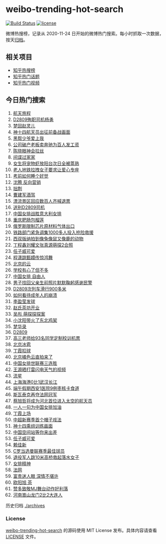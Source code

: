 # weibo-trending-hot-search

[![Build Status](https://github.com/justjavac/weibo-trending-hot-search/workflows/ci/badge.svg?branch=master)](https://github.com/justjavac/weibo-trending-hot-search/actions)
[![license](https://img.shields.io/github/license/justjavac/weibo-trending-hot-search)](https://github.com/justjavac/weibo-trending-hot-search/blob/master/LICENSE)

微博热搜榜，记录从 2020-11-24 日开始的微博热门搜索。每小时抓取一次数据，按天[归档](./archives)。

## 相关项目

- [知乎热搜榜](https://github.com/justjavac/zhihu-trending-top-search)
- [知乎热门话题](https://github.com/justjavac/zhihu-trending-hot-questions)
- [知乎热门视频](https://github.com/justjavac/zhihu-trending-hot-video)

## 今日热门搜索

<!-- BEGIN -->
<!-- 最后更新时间 Sun Jun 05 2022 04:07:04 GMT+0800 (China Standard Time) -->

1. [航天旅程](https://s.weibo.com//weibo?q=%23%E8%88%AA%E5%A4%A9%E6%97%85%E7%A8%8B%23&Refer=new_time)
1. [D2809殉职司机杨勇](https://s.weibo.com//weibo?q=%23D2809%E6%AE%89%E8%81%8C%E5%8F%B8%E6%9C%BA%E6%9D%A8%E5%8B%87%23&Refer=top)
1. [梦回赵灵儿](https://s.weibo.com//weibo?q=%E6%A2%A6%E5%9B%9E%E8%B5%B5%E7%81%B5%E5%84%BF&Refer=top)
1. [神十四航天员出征前备战画面](https://s.weibo.com//weibo?q=%23%E7%A5%9E%E5%8D%81%E5%9B%9B%E8%88%AA%E5%A4%A9%E5%91%98%E5%87%BA%E5%BE%81%E5%89%8D%E5%A4%87%E6%88%98%E7%94%BB%E9%9D%A2%23&Refer=top)
1. [黑帮少爷爱上我](https://s.weibo.com//weibo?q=%E9%BB%91%E5%B8%AE%E5%B0%91%E7%88%B7%E7%88%B1%E4%B8%8A%E6%88%91&Refer=top)
1. [公司破产老板卖奔驰为百人发工资](https://s.weibo.com//weibo?q=%23%E5%85%AC%E5%8F%B8%E7%A0%B4%E4%BA%A7%E8%80%81%E6%9D%BF%E5%8D%96%E5%A5%94%E9%A9%B0%E4%B8%BA%E7%99%BE%E4%BA%BA%E5%8F%91%E5%B7%A5%E8%B5%84%23&Refer=top)
1. [陈晓眼神会拉丝](https://s.weibo.com//weibo?q=%23%E9%99%88%E6%99%93%E7%9C%BC%E7%A5%9E%E4%BC%9A%E6%8B%89%E4%B8%9D%23&Refer=top)
1. [间谍过家家](https://s.weibo.com//weibo?q=%23%E9%97%B4%E8%B0%8D%E8%BF%87%E5%AE%B6%E5%AE%B6%23&Refer=top)
1. [女生将宠物虾放阳台次日全被蒸熟](https://s.weibo.com//weibo?q=%23%E5%A5%B3%E7%94%9F%E5%B0%86%E5%AE%A0%E7%89%A9%E8%99%BE%E6%94%BE%E9%98%B3%E5%8F%B0%E6%AC%A1%E6%97%A5%E5%85%A8%E8%A2%AB%E8%92%B8%E7%86%9F%23&Refer=top)
1. [老人地铁拉拽女子要求让爱心专座](https://s.weibo.com//weibo?q=%23%E8%80%81%E4%BA%BA%E5%9C%B0%E9%93%81%E6%8B%89%E6%8B%BD%E5%A5%B3%E5%AD%90%E8%A6%81%E6%B1%82%E8%AE%A9%E7%88%B1%E5%BF%83%E4%B8%93%E5%BA%A7%23&Refer=top)
1. [考前如何睡个好觉](https://s.weibo.com//weibo?q=%23%E8%80%83%E5%89%8D%E5%A6%82%E4%BD%95%E7%9D%A1%E4%B8%AA%E5%A5%BD%E8%A7%89%23&Refer=top)
1. [沈腾 反向营销](https://s.weibo.com//weibo?q=%E6%B2%88%E8%85%BE%20%E5%8F%8D%E5%90%91%E8%90%A5%E9%94%80&Refer=top)
1. [拙荆](https://s.weibo.com//weibo?q=%E6%8B%99%E8%8D%86&Refer=top)
1. [曹建军酒驾](https://s.weibo.com//weibo?q=%E6%9B%B9%E5%BB%BA%E5%86%9B%E9%85%92%E9%A9%BE&Refer=top)
1. [漂流景区回应数百人齐喊退票](https://s.weibo.com//weibo?q=%23%E6%BC%82%E6%B5%81%E6%99%AF%E5%8C%BA%E5%9B%9E%E5%BA%94%E6%95%B0%E7%99%BE%E4%BA%BA%E9%BD%90%E5%96%8A%E9%80%80%E7%A5%A8%23&Refer=top)
1. [送别D2809司机](https://s.weibo.com//weibo?q=%23%E9%80%81%E5%88%ABD2809%E5%8F%B8%E6%9C%BA%23&Refer=top)
1. [中国女排战胜意大利女排](https://s.weibo.com//weibo?q=%23%E4%B8%AD%E5%9B%BD%E5%A5%B3%E6%8E%92%E6%88%98%E8%83%9C%E6%84%8F%E5%A4%A7%E5%88%A9%E5%A5%B3%E6%8E%92%23&Refer=top)
1. [重庆肥肠包榴莲](https://s.weibo.com//weibo?q=%23%E9%87%8D%E5%BA%86%E8%82%A5%E8%82%A0%E5%8C%85%E6%A6%B4%E8%8E%B2%23&Refer=top)
1. [俄罗斯限制芯片原材料气体出口](https://s.weibo.com//weibo?q=%23%E4%BF%84%E7%BD%97%E6%96%AF%E9%99%90%E5%88%B6%E8%8A%AF%E7%89%87%E5%8E%9F%E6%9D%90%E6%96%99%E6%B0%94%E4%BD%93%E5%87%BA%E5%8F%A3%23&Refer=top)
1. [铁路部门紧急调集1000多人投入抢险救援](https://s.weibo.com//weibo?q=%23%E9%93%81%E8%B7%AF%E9%83%A8%E9%97%A8%E7%B4%A7%E6%80%A5%E8%B0%83%E9%9B%861000%E5%A4%9A%E4%BA%BA%E6%8A%95%E5%85%A5%E6%8A%A2%E9%99%A9%E6%95%91%E6%8F%B4%23&Refer=top)
1. [西双版纳拍到像兔像鼠又像鹿的动物](https://s.weibo.com//weibo?q=%23%E8%A5%BF%E5%8F%8C%E7%89%88%E7%BA%B3%E6%8B%8D%E5%88%B0%E5%83%8F%E5%85%94%E5%83%8F%E9%BC%A0%E5%8F%88%E5%83%8F%E9%B9%BF%E7%9A%84%E5%8A%A8%E7%89%A9%23&Refer=top)
1. [丁程鑫刘耀文张真源萌探2合照](https://s.weibo.com//weibo?q=%23%E4%B8%81%E7%A8%8B%E9%91%AB%E5%88%98%E8%80%80%E6%96%87%E5%BC%A0%E7%9C%9F%E6%BA%90%E8%90%8C%E6%8E%A22%E5%90%88%E7%85%A7%23&Refer=top)
1. [任子威可爱](https://s.weibo.com//weibo?q=%23%E4%BB%BB%E5%AD%90%E5%A8%81%E5%8F%AF%E7%88%B1%23&Refer=top)
1. [程潇跳甄嬛传惊鸿舞](https://s.weibo.com//weibo?q=%23%E7%A8%8B%E6%BD%87%E8%B7%B3%E7%94%84%E5%AC%9B%E4%BC%A0%E6%83%8A%E9%B8%BF%E8%88%9E%23&Refer=top)
1. [北京的云](https://s.weibo.com//weibo?q=%23%E5%8C%97%E4%BA%AC%E7%9A%84%E4%BA%91%23&Refer=top)
1. [学校有心了但不多](https://s.weibo.com//weibo?q=%23%E5%AD%A6%E6%A0%A1%E6%9C%89%E5%BF%83%E4%BA%86%E4%BD%86%E4%B8%8D%E5%A4%9A%23&Refer=top)
1. [中国女排 自由人](https://s.weibo.com//weibo?q=%E4%B8%AD%E5%9B%BD%E5%A5%B3%E6%8E%92%20%E8%87%AA%E7%94%B1%E4%BA%BA&Refer=top)
1. [男子找回父亲生前照片默默鞠躬感谢民警](https://s.weibo.com//weibo?q=%23%E7%94%B7%E5%AD%90%E6%89%BE%E5%9B%9E%E7%88%B6%E4%BA%B2%E7%94%9F%E5%89%8D%E7%85%A7%E7%89%87%E9%BB%98%E9%BB%98%E9%9E%A0%E8%BA%AC%E6%84%9F%E8%B0%A2%E6%B0%91%E8%AD%A6%23&Refer=top)
1. [D2809次列车滑行900多米](https://s.weibo.com//weibo?q=%23D2809%E6%AC%A1%E5%88%97%E8%BD%A6%E6%BB%91%E8%A1%8C900%E5%A4%9A%E7%B1%B3%23&Refer=top)
1. [如何看待成年人的崩溃](https://s.weibo.com//weibo?q=%23%E5%A6%82%E4%BD%95%E7%9C%8B%E5%BE%85%E6%88%90%E5%B9%B4%E4%BA%BA%E7%9A%84%E5%B4%A9%E6%BA%83%23&Refer=top)
1. [李盈莹发球](https://s.weibo.com//weibo?q=%E6%9D%8E%E7%9B%88%E8%8E%B9%E5%8F%91%E7%90%83&Refer=top)
1. [赵氏茶坊开业](https://s.weibo.com//weibo?q=%23%E8%B5%B5%E6%B0%8F%E8%8C%B6%E5%9D%8A%E5%BC%80%E4%B8%9A%23&Refer=top)
1. [吴彤 萌探探探案](https://s.weibo.com//weibo?q=%E5%90%B4%E5%BD%A4%20%E8%90%8C%E6%8E%A2%E6%8E%A2%E6%8E%A2%E6%A1%88&Refer=top)
1. [小沈阳带火了东北鸡架](https://s.weibo.com//weibo?q=%23%E5%B0%8F%E6%B2%88%E9%98%B3%E5%B8%A6%E7%81%AB%E4%BA%86%E4%B8%9C%E5%8C%97%E9%B8%A1%E6%9E%B6%23&Refer=top)
1. [梦华录](https://s.weibo.com//weibo?q=%23%E6%A2%A6%E5%8D%8E%E5%BD%95%23&Refer=top)
1. [D2809](https://s.weibo.com//weibo?q=%23D2809%23&Refer=top)
1. [高三老师给93名同学定制校训机票](https://s.weibo.com//weibo?q=%23%E9%AB%98%E4%B8%89%E8%80%81%E5%B8%88%E7%BB%9993%E5%90%8D%E5%90%8C%E5%AD%A6%E5%AE%9A%E5%88%B6%E6%A0%A1%E8%AE%AD%E6%9C%BA%E7%A5%A8%23&Refer=top)
1. [北京冰雹](https://s.weibo.com//weibo?q=%23%E5%8C%97%E4%BA%AC%E5%86%B0%E9%9B%B9%23&Refer=top)
1. [丁霞扣球](https://s.weibo.com//weibo?q=%23%E4%B8%81%E9%9C%9E%E6%89%A3%E7%90%83%23&Refer=top)
1. [北京橘色云直拍来了](https://s.weibo.com//weibo?q=%23%E5%8C%97%E4%BA%AC%E6%A9%98%E8%89%B2%E4%BA%91%E7%9B%B4%E6%8B%8D%E6%9D%A5%E4%BA%86%23&Refer=top)
1. [中国女排世联赛三连胜](https://s.weibo.com//weibo?q=%23%E4%B8%AD%E5%9B%BD%E5%A5%B3%E6%8E%92%E4%B8%96%E8%81%94%E8%B5%9B%E4%B8%89%E8%BF%9E%E8%83%9C%23&Refer=top)
1. [王源晒打雷闪电天气的视频](https://s.weibo.com//weibo?q=%23%E7%8E%8B%E6%BA%90%E6%99%92%E6%89%93%E9%9B%B7%E9%97%AA%E7%94%B5%E5%A4%A9%E6%B0%94%E7%9A%84%E8%A7%86%E9%A2%91%23&Refer=top)
1. [流星](https://s.weibo.com//weibo?q=%E6%B5%81%E6%98%9F&Refer=top)
1. [上海海港0比1武汉长江](https://s.weibo.com//weibo?q=%23%E4%B8%8A%E6%B5%B7%E6%B5%B7%E6%B8%AF0%E6%AF%941%E6%AD%A6%E6%B1%89%E9%95%BF%E6%B1%9F%23&Refer=top)
1. [端午假期西安1医院9例枣核卡食道](https://s.weibo.com//weibo?q=%23%E7%AB%AF%E5%8D%88%E5%81%87%E6%9C%9F%E8%A5%BF%E5%AE%891%E5%8C%BB%E9%99%A29%E4%BE%8B%E6%9E%A3%E6%A0%B8%E5%8D%A1%E9%A3%9F%E9%81%93%23&Refer=top)
1. [斯瓦泰克再夺法网冠军](https://s.weibo.com//weibo?q=%23%E6%96%AF%E7%93%A6%E6%B3%B0%E5%85%8B%E5%86%8D%E5%A4%BA%E6%B3%95%E7%BD%91%E5%86%A0%E5%86%9B%23&Refer=top)
1. [蔡旭哲将成为河北首位进入太空的航天员](https://s.weibo.com//weibo?q=%23%E8%94%A1%E6%97%AD%E5%93%B2%E5%B0%86%E6%88%90%E4%B8%BA%E6%B2%B3%E5%8C%97%E9%A6%96%E4%BD%8D%E8%BF%9B%E5%85%A5%E5%A4%AA%E7%A9%BA%E7%9A%84%E8%88%AA%E5%A4%A9%E5%91%98%23&Refer=top)
1. [一人一句为中国女排加油](https://s.weibo.com//weibo?q=%23%E4%B8%80%E4%BA%BA%E4%B8%80%E5%8F%A5%E4%B8%BA%E4%B8%AD%E5%9B%BD%E5%A5%B3%E6%8E%92%E5%8A%A0%E6%B2%B9%23&Refer=top)
1. [丁霞上场](https://s.weibo.com//weibo?q=%23%E4%B8%81%E9%9C%9E%E4%B8%8A%E5%9C%BA%23&Refer=top)
1. [中超新赛季首个帽子戏法](https://s.weibo.com//weibo?q=%23%E4%B8%AD%E8%B6%85%E6%96%B0%E8%B5%9B%E5%AD%A3%E9%A6%96%E4%B8%AA%E5%B8%BD%E5%AD%90%E6%88%8F%E6%B3%95%23&Refer=top)
1. [神十四乘组训练画面](https://s.weibo.com//weibo?q=%23%E7%A5%9E%E5%8D%81%E5%9B%9B%E4%B9%98%E7%BB%84%E8%AE%AD%E7%BB%83%E7%94%BB%E9%9D%A2%23&Refer=top)
1. [中国空间站等你来出差](https://s.weibo.com//weibo?q=%23%E4%B8%AD%E5%9B%BD%E7%A9%BA%E9%97%B4%E7%AB%99%E7%AD%89%E4%BD%A0%E6%9D%A5%E5%87%BA%E5%B7%AE%23&Refer=new_time)
1. [任子威可爱](https://s.weibo.com//weibo?q=%E4%BB%BB%E5%AD%90%E5%A8%81%E5%8F%AF%E7%88%B1&Refer=top)
1. [赖佳新](https://s.weibo.com//weibo?q=%E8%B5%96%E4%BD%B3%E6%96%B0&Refer=top)
1. [C罗当选曼联赛季最佳球员](https://s.weibo.com//weibo?q=%23C%E7%BD%97%E5%BD%93%E9%80%89%E6%9B%BC%E8%81%94%E8%B5%9B%E5%AD%A3%E6%9C%80%E4%BD%B3%E7%90%83%E5%91%98%23&Refer=top)
1. [退役军人跳10米高桥救起落水女子](https://s.weibo.com//weibo?q=%23%E9%80%80%E5%BD%B9%E5%86%9B%E4%BA%BA%E8%B7%B310%E7%B1%B3%E9%AB%98%E6%A1%A5%E6%95%91%E8%B5%B7%E8%90%BD%E6%B0%B4%E5%A5%B3%E5%AD%90%23&Refer=top)
1. [女排精神](https://s.weibo.com//weibo?q=%23%E5%A5%B3%E6%8E%92%E7%B2%BE%E7%A5%9E%23&Refer=top)
1. [法网](https://s.weibo.com//weibo?q=%E6%B3%95%E7%BD%91&Refer=top)
1. [富贵迷人眼 深情不堪许](https://s.weibo.com//weibo?q=%E5%AF%8C%E8%B4%B5%E8%BF%B7%E4%BA%BA%E7%9C%BC%20%E6%B7%B1%E6%83%85%E4%B8%8D%E5%A0%AA%E8%AE%B8&Refer=top)
1. [欧阳旭 茶](https://s.weibo.com//weibo?q=%E6%AC%A7%E9%98%B3%E6%97%AD%20%E8%8C%B6&Refer=top)
1. [赞多致敬MJ舞台动作好利落](https://s.weibo.com//weibo?q=%23%E8%B5%9E%E5%A4%9A%E8%87%B4%E6%95%ACMJ%E8%88%9E%E5%8F%B0%E5%8A%A8%E4%BD%9C%E5%A5%BD%E5%88%A9%E8%90%BD%23&Refer=top)
1. [河南嵩山龙门2比2大连人](https://s.weibo.com//weibo?q=%23%E6%B2%B3%E5%8D%97%E5%B5%A9%E5%B1%B1%E9%BE%99%E9%97%A82%E6%AF%942%E5%A4%A7%E8%BF%9E%E4%BA%BA%23&Refer=top)

<!-- END -->

历史归档 [./archives](./archives)

### License

[weibo-trending-hot-search](https://github.com/justjavac/weibo-trending-hot-search)
的源码使用 MIT License 发布。具体内容请查看 [LICENSE](./LICENSE) 文件。
